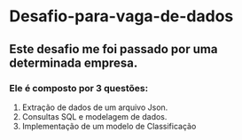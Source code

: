 # Desafio-para-vaga-de-dados
## Este desafio me foi passado por uma determinada empresa.

### Ele é composto por 3 questões: 
1. Extração de dados de um arquivo Json.
2. Consultas SQL e modelagem de dados.
3. Implementação de um modelo de Classificação
